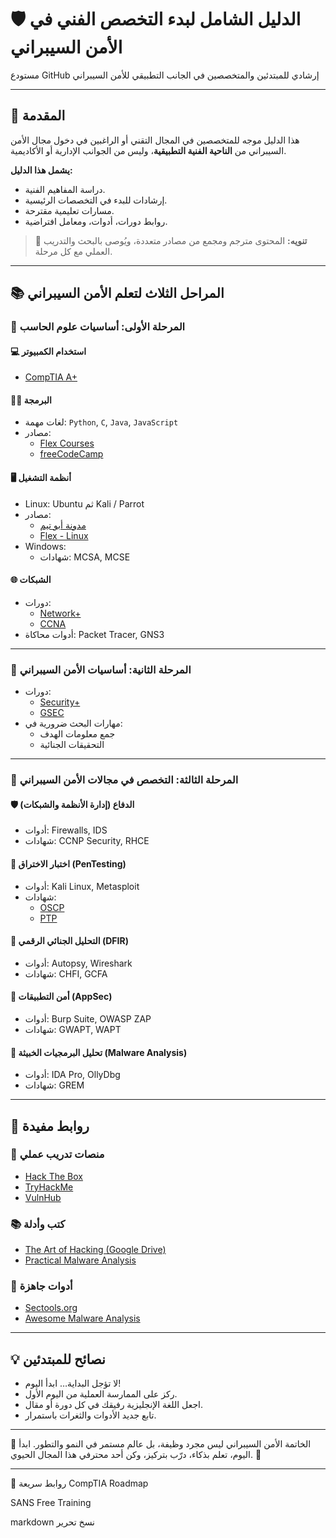 # 🛡️ الدليل الشامل لبدء التخصص الفني في الأمن السيبراني  
مستودع GitHub إرشادي للمبتدئين والمتخصصين في الجانب التطبيقي للأمن السيبراني

---

## 📘 المقدمة
هذا الدليل موجه للمتخصصين في المجال التقني أو الراغبين في دخول مجال الأمن السيبراني من **الناحية الفنية التطبيقية**، وليس من الجوانب الإدارية أو الأكاديمية.

**يشمل هذا الدليل:**
- دراسة المفاهيم الفنية.
- إرشادات للبدء في التخصصات الرئيسية.
- مسارات تعليمية مقترحة.
- روابط دورات، أدوات، ومعامل افتراضية.

> 🔔 **تنويه:** المحتوى مترجم ومجمع من مصادر متعددة، ويُوصى بالبحث والتدريب العملي مع كل مرحلة.

---

## 📚 المراحل الثلاث لتعلم الأمن السيبراني

### 🧩 المرحلة الأولى: أساسيات علوم الحاسب

#### 💻 استخدام الكمبيوتر
- [CompTIA A+](https://www.comptia.org/certifications/a)

#### 👨‍💻 البرمجة
- لغات مهمة: `Python`, `C`, `Java`, `JavaScript`
- مصادر:
  - [Flex Courses](https://www.flexcourses.com/)
  - [freeCodeCamp](https://www.freecodecamp.org/)

#### 🖥️ أنظمة التشغيل
- Linux: Ubuntu ثم Kali / Parrot
- مصادر:
  - [مدونة أبو تيم](https://abotyim.github.io/Learn-Linux-Arabic/)
  - [Flex - Linux](https://www.flexcourses.com/courses/linux)
- Windows:
  - شهادات: MCSA, MCSE

#### 🌐 الشبكات
- دورات:
  - [Network+](https://www.comptia.org/certifications/network)
  - [CCNA](https://www.cisco.com/)
- أدوات محاكاة: Packet Tracer, GNS3

---

### 🔐 المرحلة الثانية: أساسيات الأمن السيبراني

- دورات:
  - [Security+](https://www.comptia.org/certifications/security)
  - [GSEC](https://www.giac.org/)
- مهارات البحث ضرورية في:
  - جمع معلومات الهدف
  - التحقيقات الجنائية

---

### 🚨 المرحلة الثالثة: التخصص في مجالات الأمن السيبراني

#### 🛡️ الدفاع (إدارة الأنظمة والشبكات)
- أدوات: Firewalls, IDS
- شهادات: CCNP Security, RHCE

#### 🧪 اختبار الاختراق (PenTesting)
- أدوات: Kali Linux, Metasploit
- شهادات:
  - [OSCP](https://www.offensive-security.com/)
  - [PTP](https://elearnsecurity.com/)

#### 🧬 التحليل الجنائي الرقمي (DFIR)
- أدوات: Autopsy, Wireshark
- شهادات: CHFI, GCFA

#### 🔐 أمن التطبيقات (AppSec)
- أدوات: Burp Suite, OWASP ZAP
- شهادات: GWAPT, WAPT

#### 🦠 تحليل البرمجيات الخبيثة (Malware Analysis)
- أدوات: IDA Pro, OllyDbg
- شهادات: GREM

---

## 🔗 روابط مفيدة

### 🧪 منصات تدريب عملي
- [Hack The Box](https://www.hackthebox.com/)
- [TryHackMe](https://tryhackme.com/)
- [VulnHub](https://www.vulnhub.com/)

### 📚 كتب وأدلة
- [The Art of Hacking (Google Drive)](https://drive.google.com/drive/folders/148x_vwHlUIVGZsnST1IkkdvgmbrjHNKI?usp=sharing)
- [Practical Malware Analysis](https://www.amazon.com/Practical-Malware-Analysis-Hands-Dissecting/dp/1593272901)

### 🧰 أدوات جاهزة
- [Sectools.org](https://sectools.org/)
- [Awesome Malware Analysis](https://github.com/rshipp/awesome-malware-analysis)

---

## 💡 نصائح للمبتدئين

- لا تؤجل البداية… ابدأ اليوم!
- ركز على الممارسة العملية من اليوم الأول.
- اجعل اللغة الإنجليزية رفيقك في كل دورة أو مقال.
- تابع جديد الأدوات والثغرات باستمرار.

---
📢 الخاتمة
الأمن السيبراني ليس مجرد وظيفة، بل عالم مستمر في النمو والتطور.
ابدأ اليوم، تعلم بذكاء، درّب بتركيز، وكن أحد محترفي هذا المجال الحيوي. 🚀

---
🔗 روابط سريعة
CompTIA Roadmap

SANS Free Training

markdown
نسخ
تحرير


